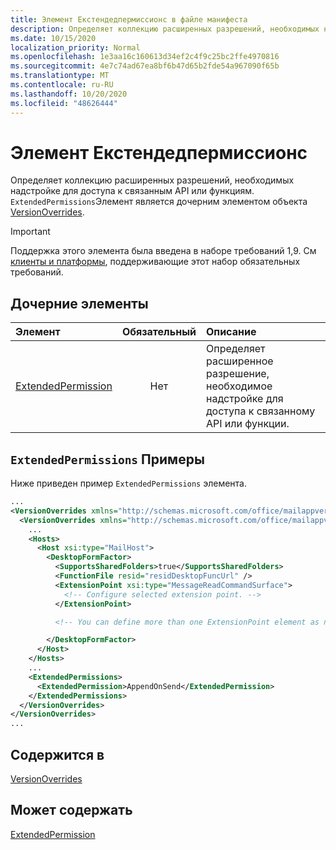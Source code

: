 ```yaml
---
title: Элемент Екстендедпермиссионс в файле манифеста
description: Определяет коллекцию расширенных разрешений, необходимых надстройке для доступа к связанным API или функциям.
ms.date: 10/15/2020
localization_priority: Normal
ms.openlocfilehash: 1e3aa16c160613d34ef2c4f9c25bc2ffe4970816
ms.sourcegitcommit: 4e7c74ad67ea8bf6b47d65b2fde54a967090f65b
ms.translationtype: MT
ms.contentlocale: ru-RU
ms.lasthandoff: 10/20/2020
ms.locfileid: "48626444"
---
```

# <a name="extendedpermissions-element"></a>Элемент Екстендедпермиссионс

Определяет коллекцию расширенных разрешений, необходимых надстройке для доступа к связанным API или функциям. `ExtendedPermissions`Элемент является дочерним элементом объекта [VersionOverrides](versionoverrides.md).

> [!IMPORTANT]
> Поддержка этого элемента была введена в наборе требований 1,9. См [клиенты и платформы](../../reference/requirement-sets/outlook-api-requirement-sets.md#requirement-sets-supported-by-exchange-servers-and-outlook-clients), поддерживающие этот набор обязательных требований.

## <a name="child-elements"></a>Дочерние элементы

|  Элемент |  Обязательный  |  Описание  |
|:-----|:-----:|:-----|
|  [ExtendedPermission](extendedpermission.md)    |  Нет   | Определяет расширенное разрешение, необходимое надстройке для доступа к связанному API или функции. |

## <a name="extendedpermissions-example"></a>`ExtendedPermissions` Примеры

Ниже приведен пример `ExtendedPermissions` элемента.

```XML
...
<VersionOverrides xmlns="http://schemas.microsoft.com/office/mailappversionoverrides" xsi:type="VersionOverridesV1_0">
  <VersionOverrides xmlns="http://schemas.microsoft.com/office/mailappversionoverrides/1.1" xsi:type="VersionOverridesV1_1">
    ...
    <Hosts>
      <Host xsi:type="MailHost">
        <DesktopFormFactor>
          <SupportsSharedFolders>true</SupportsSharedFolders>
          <FunctionFile resid="residDesktopFuncUrl" />
          <ExtensionPoint xsi:type="MessageReadCommandSurface">
            <!-- Configure selected extension point. -->
          </ExtensionPoint>

          <!-- You can define more than one ExtensionPoint element as needed. -->

        </DesktopFormFactor>
      </Host>
    </Hosts>
    ...
    <ExtendedPermissions>
      <ExtendedPermission>AppendOnSend</ExtendedPermission>
    </ExtendedPermissions>
  </VersionOverrides>
</VersionOverrides>
...
```

## <a name="contained-in"></a>Содержится в

[VersionOverrides](versionoverrides.md)

## <a name="can-contain"></a>Может содержать

[ExtendedPermission](extendedpermission.md)
